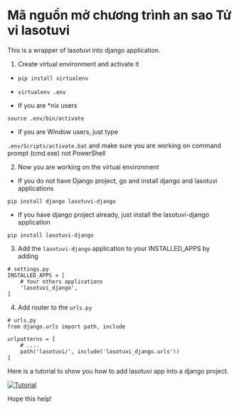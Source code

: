 Mã nguồn mở chương trình an sao Tử vi lasotuvi
===========================================

This is a wrapper of lasotuvi into django application.


1. Create virtual environment and activate it

* `pip install virtualenv`

* `virtualenv .env`

* If you are *nix users

`source .env/bin/activate`

* if you are Window users, just type

`.env/Scripts/activate.bat` and make sure you are working on command prompt (cmd.exe) not PowerShell


2. Now you are working on the virtual environment

* If you do not have Django project, go and install django and lasotuvi applications

`pip install django lasotuvi-django`

* If you have django project already, just install the lasotuvi-django application

`pip install lasotuvi-django`

3. Add the `lasotuvi-django` application to your INSTALLED_APPS
by adding 

```
# settings.py
INSTALLED_APPS = [
    # Your others applications 
    'lasotuvi_django',
]
```

4. Add router to the `urls.py`

```
# urls.py
from django.urls import path, include

urlpatterns = [
    # ....
    path('lasotuvi/', include('lasotuvi_django.urls'))
]

```


Here is a tutorial to show you how to add lasotuvi app into a django project.

[![Tutorial](http://i.vimeocdn.com/video/717548888_640.jpg)](https://vimeo.com/283303258 "Tutorial")

Hope this help!
